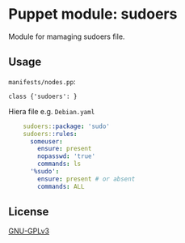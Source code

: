 # Puppet module: sudoers

Module for mamaging sudoers file.

## Usage

`manifests/nodes.pp`:

```puppet
class {'sudoers': }
```

Hiera file e.g. `Debian.yaml`

```yaml
    sudoers::package: 'sudo'
    sudoers::rules:
      someuser:
        ensure: present
        nopasswd: 'true'
        commands: ls
      '%sudo':
        ensure: present # or absent
        commands: ALL
```

## License

[GNU-GPLv3](https://github.com/deric/puppet-sudoers/blob/master/GNU-GPL.txt)

